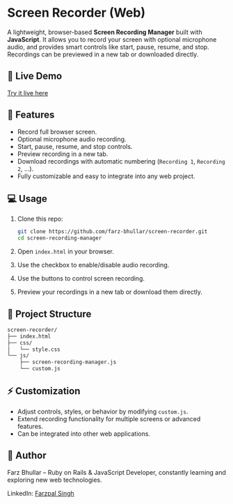 # Screen Recorder (Web)

A lightweight, browser-based **Screen Recording Manager** built with **JavaScript**. It allows you to record your screen with optional microphone audio, and provides smart controls like start, pause, resume, and stop. Recordings can be previewed in a new tab or downloaded directly.

## 🔗 Live Demo

[Try it live here](https://farz-bhullar.github.io/screen-recorder)

## 🚀 Features

- Record full browser screen.
- Optional microphone audio recording.
- Start, pause, resume, and stop controls.
- Preview recording in a new tab.
- Download recordings with automatic numbering (`Recording 1`, `Recording 2`, ...).
- Fully customizable and easy to integrate into any web project.

## 💻 Usage

1. Clone this repo:
    ```bash
    git clone https://github.com/farz-bhullar/screen-recorder.git
    cd screen-recording-manager
    ```

2. Open `index.html` in your browser.
3. Use the checkbox to enable/disable audio recording.
4. Use the buttons to control screen recording.
5. Preview your recordings in a new tab or download them directly.

## 📂 Project Structure

```bash
screen-recorder/
├── index.html
├── css/
│   └── style.css
└── js/
    ├── screen-recording-manager.js
    └── custom.js
```

## ⚡ Customization

- Adjust controls, styles, or behavior by modifying `custom.js`.
- Extend recording functionality for multiple screens or advanced features.
- Can be integrated into other web applications.

## 📌 Author

Farz Bhullar – Ruby on Rails & JavaScript Developer, constantly learning and exploring new web technologies.

LinkedIn: [Farzpal Singh](https://www.linkedin.com/in/farzpal-singh)
